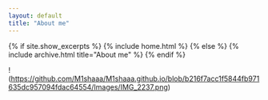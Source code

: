 ```yaml
---
layout: default
title: "About me"
---
```


{% if site.show_excerpts %}
  {% include home.html %}
{% else %}
  {% include archive.html title="About me" %}
{% endif %}

!(https://github.com/M1shaaa/M1shaaa.github.io/blob/b216f7acc1f5844fb971635dc957094fdac64554/Images/IMG_2237.png)

